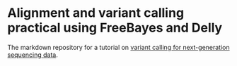 # Alignment and variant calling practical using FreeBayes and Delly

The markdown repository for a tutorial on [variant calling for next-generation sequencing data](https://tobiasrausch.github.io/courses/vc/).


